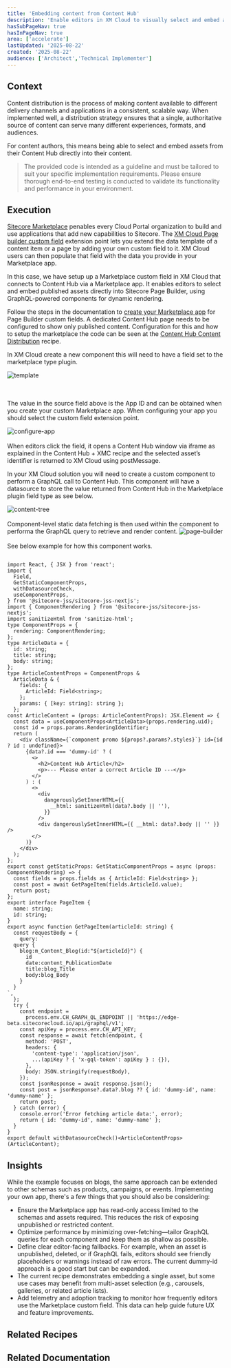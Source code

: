 ```yaml
---
title: 'Embedding content from Content Hub'
description: 'Enable editors in XM Cloud to visually select and embed assets from Content Hub using a custom field delivered via the Sitecore Marketplace. This integration supports dynamic content rendering through GraphQL and enhances authoring UX in Sitecore Page Builder.'
hasSubPageNav: true
hasInPageNav: true
area: ['accelerate']  
lastUpdated: '2025-08-22'
created: '2025-08-22'
audience: ['Architect','Technical Implementer']
---
```


## Context
Content distribution is the process of making content available to different delivery channels and applications in a consistent, scalable way. When implemented well, a distribution strategy ensures that a single, authoritative source of content can serve many different experiences, formats, and audiences. 

For content authors, this means being able to select and embed assets from their Content Hub directly into their content.

> The provided code is intended as a guideline and must be tailored to suit your specific implementation requirements. Please ensure thorough end-to-end testing is conducted to validate its functionality and performance in your environment.


## Execution
[Sitecore Marketplace](https://doc.sitecore.com/mp/en/developers/marketplace/introduction-to-sitecore-marketplace.html) penables every Cloud Portal organization to build and use applications that add new capabilities to Sitecore. The [XM Cloud Page builder custom field](https://doc.sitecore.com/mp/en/developers/marketplace/page-builder-custom-fields.html) extension point lets you extend the data template of a content item or a page by adding your own custom field to it. XM Cloud users can then populate that field with the data you provide in your Marketplace app.

In this case, we have setup up a Marketplace custom field in XM Cloud that connects to Content Hub via a Marketplace app. It enables editors to select and embed published assets directly into Sitecore Page Builder, using GraphQL-powered components for dynamic rendering.

Follow the steps in the documentation to [create your Marketplace app](https://doc.sitecore.com/mp/en/developers/marketplace/page-builder-custom-fields.html) for Page Builder custom fields. A dedicated Content Hub page needs to be configured to show only published content. Configuration for this and how to setup the marketplace the code can be seen at the [Content Hub Content Distribution](learn/accelerate/content-hub/implementation/integrations/content-distribution) recipe.

In XM Cloud create a new component this will need to have a field set to the marketplace type plugin.

<img src="/images/learn/accelerate/xm-cloud/content-assets/template.png" alt="template"/>

<br/><br/>
The value in the source field above is the App ID and can be obtained when you create your custom Marketplace app. When configuring your app you should select the custom field extension point.

<img src="/images/learn/accelerate/xm-cloud/content-assets/configure-app.png" alt="configure-app"/>
<br/><br/>
When editors click the field, it opens a Content Hub window via iframe as explained in the Content Hub + XMC recipe and the selected asset’s identifier is returned to XM Cloud using postMessage.

In your XM Cloud solution you will need to create a custom component to perform a GraphQL call to Content Hub. This component will have a datasource to store the value returned from Content Hub in the Marketplace plugin field type as see below.

<img src="/images/learn/accelerate/xm-cloud/content-assets/content-tree.png" alt="content-tree"/>
<br/><br/>
Component-level static data fetching is then used within the component to performa the GraphQL query to retrieve and render content. 

<img src="/images/learn/accelerate/xm-cloud/content-assets/page-builder.png" alt="page-builder"/>
<br/><br/>
See below example for how this component works.

```

import React, { JSX } from 'react';
import {
  Field,
  GetStaticComponentProps,
  withDatasourceCheck,
  useComponentProps,
} from '@sitecore-jss/sitecore-jss-nextjs';
import { ComponentRendering } from '@sitecore-jss/sitecore-jss-nextjs';
import sanitizeHtml from 'sanitize-html';
type ComponentProps = {
  rendering: ComponentRendering;
};
type ArticleData = {
  id: string;
  title: string;
  body: string;
};
type ArticleContentProps = ComponentProps &
  ArticleData & {
    fields: {
      ArticleId: Field<string>;
    };
    params: { [key: string]: string };
  };
const ArticleContent = (props: ArticleContentProps): JSX.Element => {
  const data = useComponentProps<ArticleData>(props.rendering.uid);
  const id = props.params.RenderingIdentifier;
  return (
    <div className={`component promo ${props?.params?.styles}`} id={id ? id : undefined}>
      {data?.id === 'dummy-id' ? (
        <>
          <h2>Content Hub Article</h2>
          <p>--- Please enter a correct Article ID ---</p>
        </>
      ) : (
        <>
          <div
            dangerouslySetInnerHTML={{
              __html: sanitizeHtml(data?.body || ''),
            }}
          />
          <div dangerouslySetInnerHTML={{ __html: data?.body || '' }} />
        </>
      )}
    </div>
  );
};
export const getStaticProps: GetStaticComponentProps = async (props: ComponentRendering) => {
  const fields = props.fields as { ArticleId: Field<string> };
  const post = await GetPageItem(fields.ArticleId.value);
  return post;
};
export interface PageItem {
  name: string;
  id: string;
}
export async function GetPageItem(articleId: string) {
  const requestBody = {
    query: `
  query {
    blog:m_Content_Blog(id:"${articleId}") {
      id
      date:content_PublicationDate
      title:blog_Title
      body:blog_Body
    }
  }
`,
  };
  try {
    const endpoint =
      process.env.CH_GRAPH_QL_ENDPOINT || 'https://edge-beta.sitecorecloud.io/api/graphql/v1';
    const apiKey = process.env.CH_API_KEY;
    const response = await fetch(endpoint, {
      method: 'POST',
      headers: {
        'content-type': 'application/json',
        ...(apiKey ? { 'x-gql-token': apiKey } : {}),
      },
      body: JSON.stringify(requestBody),
    });
    const jsonResponse = await response.json();
    const post = jsonResponse?.data?.blog ?? { id: 'dummy-id', name: 'dummy-name' };
    return post;
  } catch (error) {
    console.error('Error fetching article data:', error);
    return { id: 'dummy-id', name: 'dummy-name' };
  }
}
export default withDatasourceCheck()<ArticleContentProps>(ArticleContent);
```


## Insights
While the example focuses on blogs, the same approach can be extended to other schemas such as products, campaigns, or events. Implementing your own app, there's a few things that you should also be considering:
- Ensure the Marketplace app has read-only access limited to the schemas and assets required. This reduces the risk of exposing unpublished or restricted content.
- Optimize performance by minimizing over-fetching—tailor GraphQL queries for each component and keep them as shallow as possible.
- Define clear editor-facing fallbacks. For example, when an asset is unpublished, deleted, or if GraphQL fails, editors should see friendly placeholders or warnings instead of raw errors. The current dummy-id approach is a good start but can be expanded.
- The current recipe demonstrates embedding a single asset, but some use cases may benefit from multi-asset selection (e.g., carousels, galleries, or related article lists).
- Add telemetry and adoption tracking to monitor how frequently editors use the Marketplace custom field. This data can help guide future UX and feature improvements.

## Related Recipes
<Row columns={2}>
   <Link title="Creating New Components" link="/learn/accelerate/xm-cloud/implementation/developer-experience/creating-new-components" />
   <Link title="Content distribution from Content Hub to XM Cloud" link="/learn/accelerate/content-hub/implementation/integrations/content-distribution" />   
</Row>

## Related Documentation
<Row columns={2}>
  <Link title="Introduction to Sitecore Marketplace" link="https://doc.sitecore.com/mp/en/developers/marketplace/introduction-to-sitecore-marketplace.html" />
   <Link title="Create a custom app" link="https://doc.sitecore.com/mp/en/developers/marketplace/create-a-custom-app.html" />
</Row>


